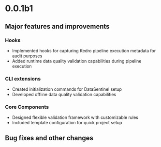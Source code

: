 # 0.0.1b1
## Major features and improvements

### Hooks
- Implemented hooks for capturing Kedro pipeline execution metadata for audit purposes
- Added runtime data quality validation capabilities during pipeline execution

### CLI extensions
- Created initialization commands for DataSentinel setup
- Developed offline data quality validation capabilities

### Core Components
- Designed flexible validation framework with customizable rules
- Included template configuration for quick project setup

## Bug fixes and other changes
